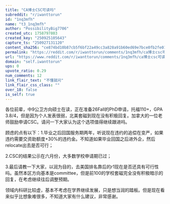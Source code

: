```yaml
---
title: "CA博士CSC可读吗"
subreddit: "r/iwanttorun"
id: "1nq3mfh"
name: "t3_1nq3mfh"
author: "PossibilityBig7706"
created_utc: 1758797803
created_key: "250925105643"
capture_ts: "250927131120"
content_sha256: "ce874bd10b87cb5f6bf22a49cc3a828a91b60ed69e7bce0fb2fe01edcbd4c732"
permalink: "https://reddit.com/r/iwanttorun/comments/1nq3mfh/ca博士csc可读吗/"
url: "https://www.reddit.com/r/iwanttorun/comments/1nq3mfh/ca博士csc可读吗/"
domain: "self.iwanttorun"
ups: 0
upvote_ratio: 0.29
num_comments: 12
link_flair_text: "不懂就问"
link_flair_css_class: ""
over_18: false
is_self: true
---
```


<div class="md">

各位前辈，中9公卫方向硕士在读，正在准备26Fall的PhD申请，托福110+，GPA
3.8/4，但是因为个人发表很弱，北美套磁到现在没有积极回复。加拿大的一位老师鼓励申请CSC。请问一下大家认为这个选项值得继续跟进吗。

顾虑的点有以下：1.毕业之后回国服务期两年，听说现在违约的追偿在变严，如果违约需要交资助额度+30%的违约金。不知道如果毕业回国之后进外企，然后relocate出去是否可行；

2.CSC的结果公示在六月份，大多数学校申请期已过；

3.最后请教一下大家，以润为目的，去美国排名靠后的r1现在是否还具有可行性吗。虽然本区方向基本是committee，但是前100的学校套磁完全没有积极暗示的回复，在考虑继续往后调整预期。

领域内科研比较虚，基本不考虑在学界继续发展，只是想当润的踏板。但是现在看来似乎比想象难很多，不知道大家有什么建议，非常感谢。

</div>
